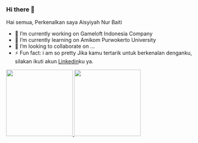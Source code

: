### Hi there 👋
Hai semua, Perkenalkan saya Aisyiyah Nur Baiti
- 🔭 I’m currently working on Gameloft Indonesia Company
- 🌱 I’m currently learning on Amikom Purwokerto University
- 👯 I’m looking to collaborate on ...
- ⚡ Fun fact: i am so pretty
Jika kamu tertarik untuk berkenalan denganku, silakan ikuti akun [Linkedin](https://www.linkedin.com/in/aisyiyah-nur-baiti-6bb7a5215/)ku ya.

<p align="left">
<a href="https://github.com/aissnurb">
  <img height="180em" src="https://github-readme-stats-eight-theta.vercel.app/api?username=gilangadhan&show_icons=true&theme=algolia&include_all_commits=true&count_private=true"/>
  <img height="180em" src="https://github-readme-stats-eight-theta.vercel.app/api/top-langs/?username=aissnurb&layout=compact&langs_count=8&theme=algolia"/>
</a>
</p>
